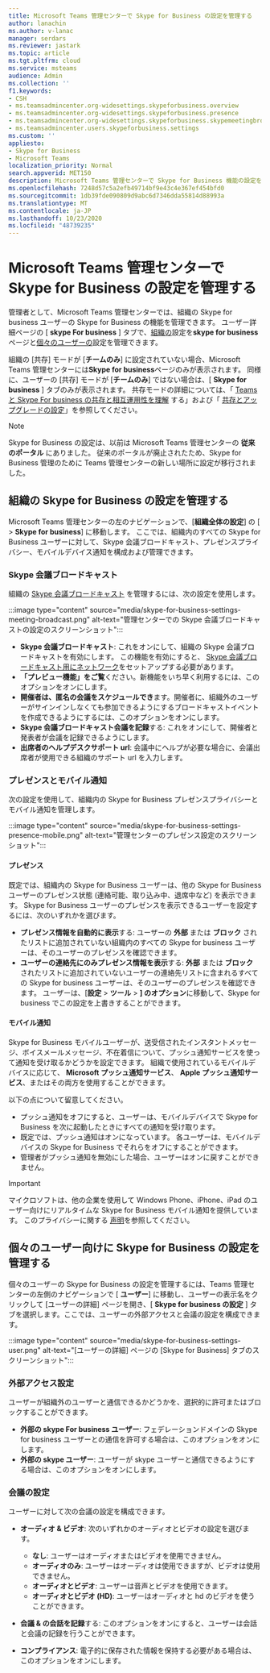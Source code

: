 ```yaml
---
title: Microsoft Teams 管理センターで Skype for Business の設定を管理する
author: lanachin
ms.author: v-lanac
manager: serdars
ms.reviewer: jastark
ms.topic: article
ms.tgt.pltfrm: cloud
ms.service: msteams
audience: Admin
ms.collection: ''
f1.keywords:
- CSH
- ms.teamsadmincenter.org-widesettings.skypeforbusiness.overview
- ms.teamsadmincenter.org-widesettings.skypeforbusiness.presence
- ms.teamsadmincenter.org-widesettings.skypeforbusiness.skypemeetingbroadcast
- ms.teamsadmincenter.users.skypeforbusiness.settings
ms.custom: ''
appliesto:
- Skype for Business
- Microsoft Teams
localization_priority: Normal
search.appverid: MET150
description: Microsoft Teams 管理センターで Skype for Business 機能の設定を管理する方法について説明します。
ms.openlocfilehash: 7248d57c5a2efb49714bf9e43c4e367ef454bfd0
ms.sourcegitcommit: 1db39fde090809d9abc6d7346dda55814d88993a
ms.translationtype: MT
ms.contentlocale: ja-JP
ms.lasthandoff: 10/23/2020
ms.locfileid: "48739235"
---
```

# <a name="manage-skype-for-business-settings-in-the-microsoft-teams-admin-center"></a>Microsoft Teams 管理センターで Skype for Business の設定を管理する

<!-- Bookmark used by Context Sensitive Help (CSH). Do not delete. -->
<a name="sfb-settings"> </a>
<!-- Do not remove the bookmark link above. -->

管理者として、Microsoft Teams 管理センターでは、組織の Skype for business ユーザーの Skype for Business の機能を管理できます。 ユーザー詳細ページの [ **skype For business** ] タブで、[組織の](#manage-skype-for-business-settings-for-your-organization)設定を**skype for business**ページと[個々のユーザーの](#manage-skype-for-business-settings-for-individual-users)設定を管理できます。

組織の [共存] モードが [**チームのみ**] に設定されていない場合、Microsoft Teams 管理センターには**Skype for business**ページのみが表示されます。 同様に、ユーザーの [共存] モードが [**チームのみ**] ではない場合は、[ **Skype for business** ] タブのみが表示されます。 共存モードの詳細については、「 [Teams と Skype For business の共存と相互運用性を理解](teams-and-skypeforbusiness-coexistence-and-interoperability.md) する」および「 [共存とアップグレードの設定](setting-your-coexistence-and-upgrade-settings.md)」を参照してください。

> [!NOTE]
> Skype for Business の設定は、以前は Microsoft Teams 管理センターの **従来のポータル** にありました。 従来のポータルが廃止されたため、Skype for Business 管理のために Teams 管理センターの新しい場所に設定が移行されました。

## <a name="manage-skype-for-business-settings-for-your-organization"></a>組織の Skype for Business の設定を管理する

Microsoft Teams 管理センターの左のナビゲーションで、[**組織全体の設定**] の [  >  **Skype for business**] に移動します。 ここでは、組織内のすべての Skype for Business ユーザーに対して、Skype 会議ブロードキャスト、プレゼンスプライバシー、モバイルデバイス通知を構成および管理できます。

### <a name="skype-meeting-broadcast"></a>Skype 会議ブロードキャスト

<!-- Bookmark used by Context Sensitive Help (CSH). Do not delete. -->
<a name="sfb-org-wide-broadcast"> </a>
<!-- Do not remove the bookmark link above. -->

組織の [Skype 会議ブロードキャスト](https://support.microsoft.com/office/what-is-a-skype-meeting-broadcast-c472c76b-21f1-4e4b-ab58-329a6c33757d) を管理するには、次の設定を使用します。

:::image type="content" source="media/skype-for-business-settings-meeting-broadcast.png" alt-text="管理センターでの Skype 会議ブロードキャストの設定のスクリーンショット":::

- **Skype 会議ブロードキャスト**: これをオンにして、組織の Skype 会議ブロードキャストを有効にします。 この機能を有効にすると、 [Skype 会議ブロードキャスト用にネットワーク](https://docs.microsoft.com/skypeforbusiness/set-up-your-network-for-skype-meeting-broadcast/set-up-your-network-for-skype-meeting-broadcast)をセットアップする必要があります。
- **「プレビュー機能」をご覧**ください。新機能をいち早く利用するには、このオプションをオンにします。
- **開催者は、匿名の会議をスケジュールでき**ます。開催者に、組織外のユーザーがサインインしなくても参加できるようにするブロードキャストイベントを作成できるようにするには、このオプションをオンにします。 
- **Skype 会議ブロードキャスト会議を記録**する: これをオンにして、開催者と発表者が会議を記録できるようにします。  
- **出席者のヘルプデスクサポート url**: 会議中にヘルプが必要な場合に、会議出席者が使用できる組織のサポート url を入力します。

### <a name="presence-and-mobile-notifications"></a>プレゼンスとモバイル通知

<!-- Bookmark used by Context Sensitive Help (CSH). Do not delete. -->
<a name="sfb-org-wide-presence-mobile"> </a>
<!-- Do not remove the bookmark link above. -->


次の設定を使用して、組織内の Skype for Business プレゼンスプライバシーとモバイル通知を管理します。

:::image type="content" source="media/skype-for-business-settings-presence-mobile.png" alt-text="管理センターのプレゼンス設定のスクリーンショット":::

#### <a name="presence"></a>プレゼンス

既定では、組織内の Skype for Business ユーザーは、他の Skype for Business ユーザーのプレゼンス状態 (連絡可能、取り込み中、退席中など) を表示できます。 Skype for Business ユーザーのプレゼンスを表示できるユーザーを設定するには、次のいずれかを選びます。

- **プレゼンス情報を自動的に表示**する: ユーザーの **外部** または **ブロック** されたリストに追加されていない組織内のすべての Skype for business ユーザーは、そのユーザーのプレゼンスを確認できます。
- **ユーザーの連絡先にのみプレゼンス情報を表示**する: **外部** または **ブロック** されたリストに追加されていないユーザーの連絡先リストに含まれるすべての Skype for business ユーザーは、そのユーザーのプレゼンスを確認できます。 ユーザーは、[**設定**  >  **ツール**  >  **] のオプション**に移動して、Skype for business でこの設定を上書きすることができます。

#### <a name="mobile-notifications"></a>モバイル通知

Skype for Business モバイルユーザーが、送受信されたインスタントメッセージ、ボイスメールメッセージ、不在着信について、プッシュ通知サービスを使って通知を受け取るかどうかを設定できます。 組織で使用されているモバイルデバイスに応じて、 **Microsoft プッシュ通知サービス**、 **Apple プッシュ通知サービス**、またはその両方を使用することができます。

以下の点について留意してください。

- プッシュ通知をオフにすると、ユーザーは、モバイルデバイスで Skype for Business を次に起動したときにすべての通知を受け取ります。
- 既定では、プッシュ通知はオンになっています。 各ユーザーは、モバイルデバイスの Skype for Business でそれらをオフにすることができます。
- 管理者がプッシュ通知を無効にした場合、ユーザーはオンに戻すことができません。 

> [!IMPORTANT]
> マイクロソフトは、他の企業を使用して Windows Phone、iPhone、iPad のユーザー向けにリアルタイムな Skype for Business モバイル通知を提供しています。 このプライバシーに関する [声明](https://go.microsoft.com/fwlink/p/?linkid=247732)を参照してください。

## <a name="manage-skype-for-business-settings-for-individual-users"></a>個々のユーザー向けに Skype for Business の設定を管理する

<!-- Bookmark used by Context Sensitive Help (CSH). Do not delete. -->
<a name="sfb-user-settings"> </a>
<!-- Do not remove the bookmark link above. -->

個々のユーザーの Skype for Business の設定を管理するには、Teams 管理センターの左側のナビゲーションで [ **ユーザー**] に移動し、ユーザーの表示名をクリックして [ユーザーの詳細] ページを開き、[ **Skype for business の設定** ] タブを選択します。ここでは、ユーザーの外部アクセスと会議の設定を構成できます。

:::image type="content" source="media/skype-for-business-settings-user.png" alt-text="[ユーザーの詳細] ページの [Skype for Business] タブのスクリーンショット":::

### <a name="external-access-settings"></a>外部アクセス設定

ユーザーが組織外のユーザーと通信できるかどうかを、選択的に許可またはブロックすることができます。

- **外部の skype For business ユーザー**: フェデレーションドメインの Skype for business ユーザーとの通信を許可する場合は、このオプションをオンにします。
- **外部の skype ユーザー**: ユーザーが skype ユーザーと通信できるようにする場合は、このオプションをオンにします。 

### <a name="meeting-settings"></a>会議の設定

ユーザーに対して次の会議の設定を構成できます。

- **オーディオ & ビデオ**: 次のいずれかのオーディオとビデオの設定を選びます。

    - **なし**: ユーザーはオーディオまたはビデオを使用できません。
    - **オーディオのみ**: ユーザーはオーディオは使用できますが、ビデオは使用できません。
    - **オーディオとビデオ**: ユーザーは音声とビデオを使用できます。
    - **オーディオとビデオ (HD)**: ユーザーはオーディオと hd のビデオを使うことができます。
    
- **会議 & の会話を記録**する: このオプションをオンにすると、ユーザーは会話と会議の記録を行うことができます。
- **コンプライアンス**: 電子的に保存された情報を保持する必要がある場合は、このオプションをオンにします。 
